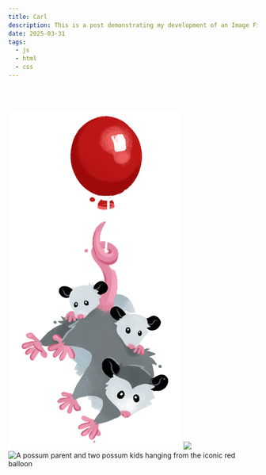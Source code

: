 ```yaml
---
title: Carl
description: This is a post demonstrating my development of an Image Filter using HTML, CSS and JS.
date: 2025-03-31
tags: 
  - js
  - html
  - css
---
```

<br>
<br>
<p><img src="./possum.png">
<img src="../img/carl-homepage-1.png">
<img src="../img/possum.png" alt="A possum parent and two possum kids hanging from the iconic red balloon">
</p>
